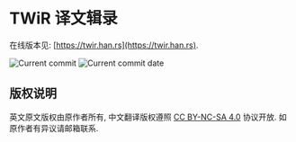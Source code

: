 # TWiR 译文辑录

在线版本见: [https://twir.han.rs](https://twir.han.rs).

![Current commit](https://img.shields.io/badge/dynamic/json?url=https%3A%2F%2Fgithub.com%2Fhan-rs%2Ftwir.han.rs%2Flatest-commit%2Fmain&query=%24.oid&label=Current%20Commit)
![Current commit date](https://img.shields.io/badge/dynamic/json?url=https%3A%2F%2Fgithub.com%2Fhan-rs%2Ftwir.han.rs%2Flatest-commit%2Fmain&query=%24.date&label=Current%20Commit%20date)

## 版权说明

英文原文版权由原作者所有, 中文翻译版权遵照 [CC BY-NC-SA 4.0](https://creativecommons.org/licenses/by-nc-sa/4.0/deed.zh) 协议开放. 如原作者有异议请邮箱联系.
